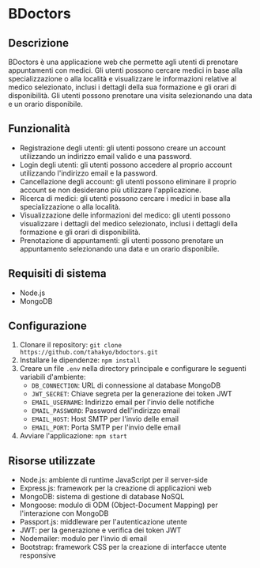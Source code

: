 # BDoctors

## Descrizione
BDoctors è una applicazione web che permette agli utenti di prenotare appuntamenti con medici. Gli utenti possono cercare medici in base alla specializzazione o alla località e visualizzare le informazioni relative al medico selezionato, inclusi i dettagli della sua formazione e gli orari di disponibilità. Gli utenti possono prenotare una visita selezionando una data e un orario disponibile.

## Funzionalità
- Registrazione degli utenti: gli utenti possono creare un account utilizzando un indirizzo email valido e una password.
- Login degli utenti: gli utenti possono accedere al proprio account utilizzando l'indirizzo email e la password.
- Cancellazione degli account: gli utenti possono eliminare il proprio account se non desiderano più utilizzare l'applicazione.
- Ricerca di medici: gli utenti possono cercare i medici in base alla specializzazione o alla località.
- Visualizzazione delle informazioni del medico: gli utenti possono visualizzare i dettagli del medico selezionato, inclusi i dettagli della formazione e gli orari di disponibilità.
- Prenotazione di appuntamenti: gli utenti possono prenotare un appuntamento selezionando una data e un orario disponibile.

## Requisiti di sistema
- Node.js
- MongoDB

## Configurazione
1. Clonare il repository: `git clone https://github.com/tahakyo/bdoctors.git`
2. Installare le dipendenze: `npm install`
3. Creare un file `.env` nella directory principale e configurare le seguenti variabili d'ambiente:
   - `DB_CONNECTION`: URL di connessione al database MongoDB
   - `JWT_SECRET`: Chiave segreta per la generazione dei token JWT
   - `EMAIL_USERNAME`: Indirizzo email per l'invio delle notifiche
   - `EMAIL_PASSWORD`: Password dell'indirizzo email
   - `EMAIL_HOST`: Host SMTP per l'invio delle email
   - `EMAIL_PORT`: Porta SMTP per l'invio delle email
4. Avviare l'applicazione: `npm start`


## Risorse utilizzate
- Node.js: ambiente di runtime JavaScript per il server-side
- Express.js: framework per la creazione di applicazioni web
- MongoDB: sistema di gestione di database NoSQL
- Mongoose: modulo di ODM (Object-Document Mapping) per l'interazione con MongoDB
- Passport.js: middleware per l'autenticazione utente
- JWT: per la generazione e verifica dei token JWT
- Nodemailer: modulo per l'invio di email
- Bootstrap: framework CSS per la creazione di interfacce utente responsive
